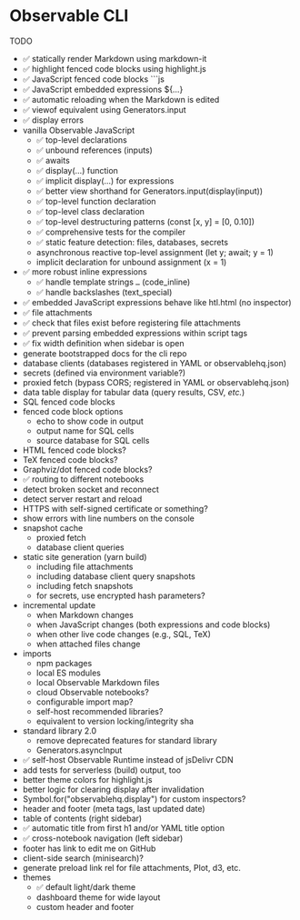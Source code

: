 # Observable CLI

TODO

- ✅ statically render Markdown using markdown-it
- ✅ highlight fenced code blocks using highlight.js
- ✅ JavaScript fenced code blocks ```js
- ✅ JavaScript embedded expressions ${…}
- ✅ automatic reloading when the Markdown is edited
- ✅ viewof equivalent using Generators.input
- ✅ display errors
- vanilla Observable JavaScript
  - ✅ top-level declarations
  - ✅ unbound references (inputs)
  - ✅ awaits
  - ✅ display(…) function
  - ✅ implicit display(…) for expressions
  - ✅ better view shorthand for Generators.input(display(input))
  - ✅ top-level function declaration
  - ✅ top-level class declaration
  - ✅ top-level destructuring patterns (const [x, y] = [0, 0.10])
  - ✅ comprehensive tests for the compiler
  - ✅ static feature detection: files, databases, secrets
  - asynchronous reactive top-level assignment (let y; await; y = 1)
  - implicit declaration for unbound assignment (x = 1)
- ✅ more robust inline expressions
  - ✅ handle template strings `…` (code_inline)
  - ✅ handle backslashes (text_special)
- ✅ embedded JavaScript expressions behave like htl.html (no inspector)
- ✅ file attachments
- ✅ check that files exist before registering file attachments
- ✅ prevent parsing embedded expressions within script tags
- ✅ fix width definition when sidebar is open
- generate bootstrapped docs for the cli repo
- database clients (databases registered in YAML or observablehq.json)
- secrets (defined via environment variable?)
- proxied fetch (bypass CORS; registered in YAML or observablehq.json)
- data table display for tabular data (query results, CSV, _etc._)
- SQL fenced code blocks
- fenced code block options
  - echo to show code in output
  - output name for SQL cells
  - source database for SQL cells
- HTML fenced code blocks?
- TeX fenced code blocks?
- Graphviz/dot fenced code blocks?
- ✅ routing to different notebooks
- detect broken socket and reconnect
- detect server restart and reload
- HTTPS with self-signed certificate or something?
- show errors with line numbers on the console
- snapshot cache
  - proxied fetch
  - database client queries
- static site generation (yarn build)
  - including file attachments
  - including database client query snapshots
  - including fetch snapshots
  - for secrets, use encrypted hash parameters?
- incremental update
  - when Markdown changes
  - when JavaScript changes (both expressions and code blocks)
  - when other live code changes (e.g., SQL, TeX)
  - when attached files change
- imports
  - npm packages
  - local ES modules
  - local Observable Markdown files
  - cloud Observable notebooks?
  - configurable import map?
  - self-host recommended libraries?
  - equivalent to version locking/integrity sha
- standard library 2.0
  - remove deprecated features for standard library
  - Generators.asyncInput
- ✅ self-host Observable Runtime instead of jsDelivr CDN
- add tests for serverless (build) output, too
- better theme colors for highlight.js
- better logic for clearing display after invalidation
- Symbol.for("observablehq.display") for custom inspectors?
- header and footer (meta tags, last updated date)
- table of contents (right sidebar)
- ✅ automatic title from first h1 and/or YAML title option
- ✅ cross-notebook navigation (left sidebar)
- footer has link to edit me on GitHub
- client-side search (minisearch)?
- generate preload link rel for file attachments, Plot, d3, etc.
- themes
  - ✅ default light/dark theme
  - dashboard theme for wide layout
  - custom header and footer
